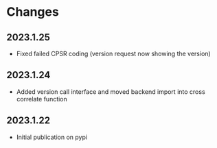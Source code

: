 # Changes

## 2023.1.25

* Fixed failed CPSR coding (version request now showing the version)

## 2023.1.24

* Added version call interface and moved backend import into cross correlate function

## 2023.1.22

* Initial publication on pypi

